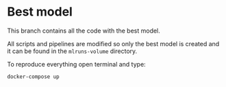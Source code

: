 # Best model

This branch contains all the code with the best model.

All scripts and pipelines are modified so only the best model is created and it can be found in the `mlruns-volume` directory.

To reproduce everything open terminal and type:

```bash
docker-compose up
```